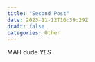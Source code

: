 ```yaml
---
title: "Second Post"
date: 2023-11-12T16:39:29Z
draft: false
categories: Other
---
```


MAH dude
*YES* 